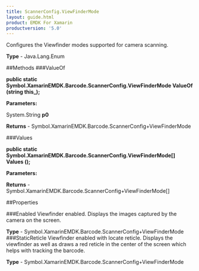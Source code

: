 ```yaml
---
title: ScannerConfig.ViewFinderMode
layout: guide.html
product: EMDK For Xamarin 
productversion: '5.0' 
---
```

Configures the Viewfinder modes supported for camera scanning.

**Type** - Java.Lang.Enum

##Methods
###ValueOf

**public static Symbol.XamarinEMDK.Barcode.ScannerConfig.ViewFinderMode ValueOf (string this_);**


        

**Parameters:**

System.String **p0** 

**Returns** - Symbol.XamarinEMDK.Barcode.ScannerConfig+ViewFinderMode

###Values

**public static Symbol.XamarinEMDK.Barcode.ScannerConfig.ViewFinderMode[] Values ();**


        

**Parameters:**

**Returns** - Symbol.XamarinEMDK.Barcode.ScannerConfig+ViewFinderMode[]

##Properties

###Enabled
Viewfinder enabled. Displays the images captured by the camera on the screen.

**Type** - Symbol.XamarinEMDK.Barcode.ScannerConfig+ViewFinderMode
###StaticReticle
Viewfinder enabled with locate reticle. Displays the viewfinder as well as draws a red reticle in the center of the screen which helps with tracking the barcode.

**Type** - Symbol.XamarinEMDK.Barcode.ScannerConfig+ViewFinderMode
